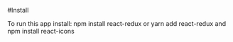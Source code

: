 #Install

To run this app install:
npm install react-redux or yarn add react-redux
and
npm install react-icons
